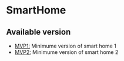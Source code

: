 # SmartHome

## Available version
- [MVP1:](/MVP1) Minimume version of smart home 1
- [MVP2:](/MVP2) Minimume version of smart home 2
